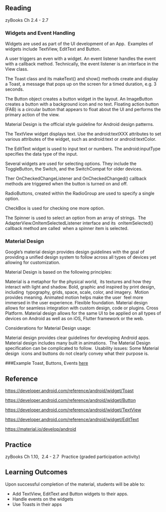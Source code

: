 ## Reading

zyBooks Ch 2.4 - 2.7

### Widgets and Event Handling

Widgets are used as part of the UI development of an App.  Examples of widgets include TextView, EditText and Button.

A user triggers an even with a widget. An event listener handles the event with a callback method. Technically, the event listener is an interface in the View class.

The Toast class and its makeText() and show() methods create and display a Toast, a message that pops up on the screen for a timed duration, e.g. 3 seconds.

The Button object creates a button widget in the layout. An ImageButton creates a button with a background icon and no text. Floating action button (FAB) is a circular button that appears to float about the UI and performs the primary action of the view.

Material Design is the official style guideline for Android design patterns.

The TextView widget displays text. Use the android:textXXX attributes to set various attributes of the widget, such as android:text or android:textColor.

The EditText widget is used to input text or numbers. The android:inputType specifies the data type of the input.

Several widgets are used for selecting options. They include the ToggleButton, the Switch, and the SwitchCompat for older devices.

Ther OnCheckedChangeListener and OnCheckedChanged() callback methods are triggered when the button is turned on and off.

RadioButtons, created within the RadioGroup are used to specify a single option.

CheckBox is used for checking one more option.

The Spinner is used to select an option from an array of strings.  The AdapterView.OnItemSelectedListener interface and its  onItemSelected() callback method are called  when a spinner item is selected.

### Material Design

Google’s material design provides design guidelines with the goal of  providing a unified design system to follow across all types of devices yet  allowing for customization.

Material Design is based on the following principles:

Material is a metaphor for the physical world,  its textures and how they interact with light and shadow.
Bold, graphic and inspired by print design, including  typography, grids, space, scale, color, and imagery. 
Motion provides meaning. Animated motion helps make the user  feel more immersed in the user experience.
Flexible foundation. Material design allows for seamless integration with custom design, code or plugins.
Cross Platform. Material design allows for the same UI to be applied on all types of devices on Android as well as on iOS, Flutter framework or the web.

Considerations for Material Design usage:

Material design provides clear guidelines for developing Android apps.
Material design includes many built in animations. 
The Material Design specification can be complicated to follow. 
Usability issues: Some Material design  icons and buttons do not clearly convey what their purpose is.  

###Example 
Toast, Buttons, Events [here](https://docs.google.com/document/d/1Ru-rkq7o42yp1iEag67OflSTcsgT8EOUDLoDhSDjVUY/edit?usp=sharing)

## Reference

https://developer.android.com/reference/android/widget/Toast

https://developer.android.com/reference/android/widget/Button

https://developer.android.com/reference/android/widget/TextView

https://developer.android.com/reference/android/widget/EditText

https://material.io/develop/android


## Practice

zyBooks Ch 1.10,  2.4 - 2.7  Practice (graded participation activity)

## Learning Outcomes
Upon successful completion of the material, students will be able to:

* Add TextView, EditText and Button widgets to their apps.
* Handle events on the widgets
* Use Toasts in their apps
